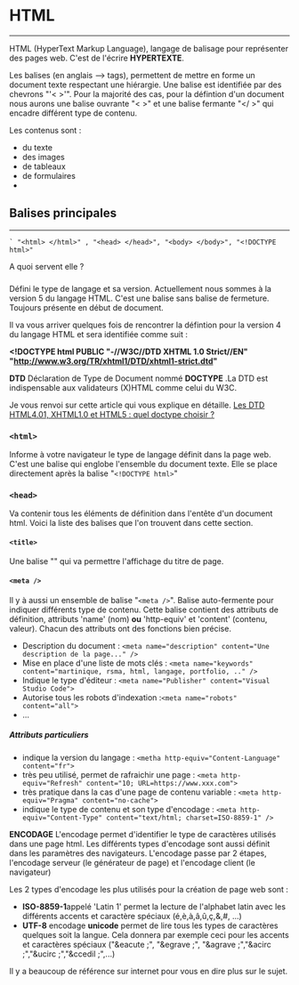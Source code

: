 # HTML
---------

HTML (HyperText Markup Language), langage de balisage pour représenter des pages web. C'est de l'écrire **HYPERTEXTE**.

Les balises (en anglais --> tags), permettent de mettre en forme un document texte respectant une hiérargie. Une balise est identifiée par des chevrons "'< >'".
Pour la majorité des cas, pour la défintion d'un document nous aurons une balise ouvrante "< >" et une balise fermante "</ >" qui encadre différent
type de contenu.

Les contenus sont :
- du texte
- des images
- de tableaux
- de formulaires
- 


## Balises principales
----------------------

 	` "<html> </html>" , "<head> </head>", "<body> </body>", "<!DOCTYPE html>"


A quoi servent elle ?

### <!DOCTYPE html>
Défini le type de langage et sa version. Actuellement nous sommes à la version 5 du langage HTML.
C'est une balise sans balise de fermeture. Toujours présente en début de document.

Il va vous arriver quelques fois de rencontrer la défintion pour la version 4 du langage HTML et sera identifiée comme suit :

**<!DOCTYPE html PUBLIC "-//W3C//DTD XHTML 1.0 Strict//EN"
   "http://www.w3.org/TR/xhtml1/DTD/xhtml1-strict.dtd"**
   
**DTD** Déclaration de Type de Document nommé **DOCTYPE** .La DTD est indispensable aux validateurs (X)HTML comme celui du W3C.

Je vous renvoi sur cette article qui vous explique en détaille.
[Les DTD HTML4.01, XHTML1.0 et HTML5 : quel doctype choisir ?](https://www.alsacreations.com/article/lire/560-dtd-doctype-html-xhtml-comment-choisir.html)

### `<html>`
Informe à votre navigateur le type de langage définit dans la page web. C'est une balise qui englobe l'ensemble du document texte.
Elle se place directement après la balise "`<!DOCTYPE html>`"


### `<head>`
Va contenir tous les éléments de définition dans l'entête d'un document html. Voici la liste des balises que l'on trouvent dans cette section.

#### `<title>`
Une balise "<title> </title>" qui va permettre l'affichage du titre de page. 

#### `<meta />`
Il y à aussi un ensemble de balise "`<meta />`". Balise auto-fermente pour indiquer différents type de contenu.
Cette balise contient des attributs de définition, attributs 'name' (nom) **ou** 'http-equiv' et 'content' (contenu, valeur).
Chacun des attributs ont des fonctions bien précise.

- Description du document : `<meta name="description" content="Une description de la page..." />`
- Mise en place d'une liste de mots clés : `<meta name="keywords" content="martinique, rsma, html, langage, portfolio, .." />`
- Indique le type d'éditeur : `<meta name="Publisher" content="Visual Studio Code">`
- Autorise tous les robots d'indexation :`<meta name="robots" content="all">`
- ...

##### Attributs particuliers
- indique la version du langage : `<metha http-equiv="Content-Language" content="fr">`
- très peu utilisé, permet de rafraichir une page : `<meta http-equiv="Refresh" content="10; URL=https://www.xxx.com">`
- très pratique dans la cas d'une page de contenu variable : `<meta http-equiv="Pragma" content="no-cache">`
- indique le type de contenu et son type d'encodage : `<meta http-equiv="Content-Type" content="text/html; charset=ISO-8859-1" />`

**ENCODAGE**
L'encodage permet d'identifier le type de caractères utilisés dans une page html. Les différents types d'encodage sont aussi définit dans les paramètres des navigateurs. L'encodage passe par 2 étapes, l'encodage serveur (le générateur de page) et l'encodage client (le navigateur)

Les 2 types d'encodage les plus utilisés pour la création de page web sont :
- **ISO-8859-1**appelé 'Latin 1' permet la lecture de l'alphabet latin avec les différents accents et caractère spéciaux (é,è,à,â,û,ç,&,#, ...)
- **UTF-8** encodage **unicode** permet de lire tous les types de caractères quelques soit la langue. Cela donnera par exemple ceci pour les accents et caractères spéciaux ("&eacute ;", "&egrave ;", "&agrave ;","&acirc ;","&ucirc ;","&ccedil ;",...)

Il y a beaucoup de référence sur internet pour vous en dire plus sur le sujet.






## 













